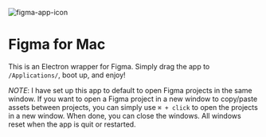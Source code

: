 ![figma-app-icon](https://dl.dropboxusercontent.com/u/960204/dribbble/dribbble-figma.png)

# Figma for Mac

This is an Electron wrapper for Figma. Simply drag the app to `/Applications/`, boot up, and enjoy!

_NOTE_: I have set up this app to default to open Figma projects in the same window. If you want to open a Figma project in a new window to copy/paste assets between projects, you can simply use `⌘ + click` to open the projects in a new window. When done, you can close the windows. All windows reset when the app is quit or restarted.
